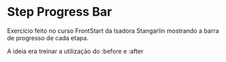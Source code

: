 # Step Progress Bar

Exercício feito no curso FrontStart da Isadora Stangarlin mostrando a barra de progresso de cada etapa.


A ideia era treinar a utilização do :before e :after